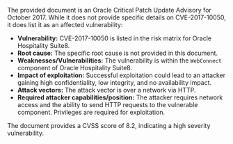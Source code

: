 The provided document is an Oracle Critical Patch Update Advisory for October 2017. While it does not provide specific details on CVE-2017-10050, it does list it as an affected vulnerability:

- **Vulnerability:** CVE-2017-10050 is listed in the risk matrix for Oracle Hospitality Suite8.
- **Root cause:** The specific root cause is not provided in this document.
- **Weaknesses/Vulnerabilities:** The vulnerability is within the `WebConnect` component of Oracle Hospitality Suite8.
- **Impact of exploitation:** Successful exploitation could lead to an attacker gaining high confidentiality, low integrity, and no availability impact.
- **Attack vectors:** The attack vector is over a network via HTTP.
- **Required attacker capabilities/position:** The attacker requires network access and the ability to send HTTP requests to the vulnerable component.  Privileges are required for exploitation.

The document provides a CVSS score of 8.2, indicating a high severity vulnerability.